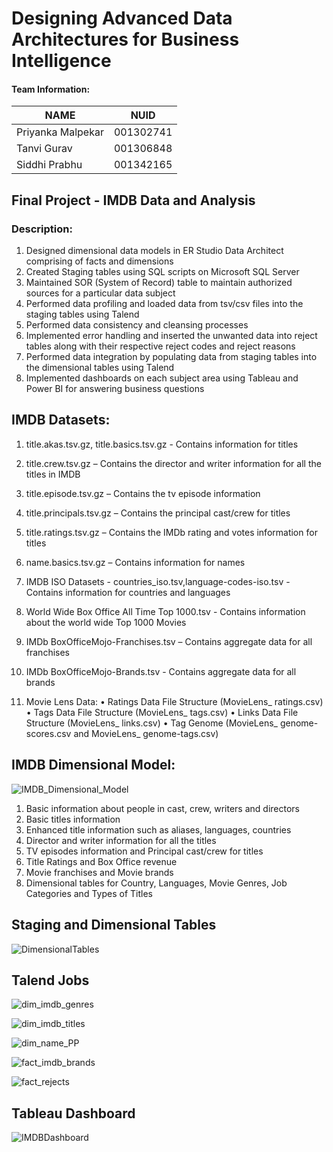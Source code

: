 # Designing Advanced Data Architectures for Business Intelligence

#### Team Information:

| NAME              |     NUID        |
|------------------ |-----------------|
| Priyanka Malpekar |   001302741     |
| Tanvi Gurav       |   001306848     |
| Siddhi Prabhu     |   001342165     |

## Final Project  - IMDB Data and Analysis

### Description:

1. Designed dimensional data models in ER Studio Data Architect comprising of facts and dimensions
2. Created Staging tables using SQL scripts on Microsoft SQL Server
3. Maintained SOR (System of Record) table to maintain authorized sources for a particular data subject
4. Performed data profiling and loaded data from tsv/csv files into the staging tables using Talend
5. Performed data consistency and cleansing processes
6. Implemented error handling and inserted the unwanted data into reject tables along with their respective reject codes and reject reasons
7. Performed data integration by populating data from staging tables into the dimensional tables using Talend
8. Implemented dashboards on each subject area using Tableau and Power BI for answering business questions

## IMDB Datasets:

1. title.akas.tsv.gz, title.basics.tsv.gz - Contains information for titles

2. title.crew.tsv.gz – Contains the director and writer information for all the titles in IMDB

3. title.episode.tsv.gz – Contains the tv episode information

4. title.principals.tsv.gz – Contains the principal cast/crew for titles

5. title.ratings.tsv.gz – Contains the IMDb rating and votes information for titles

6. name.basics.tsv.gz – Contains information for names

7. IMDB ISO Datasets - countries_iso.tsv,language-codes-iso.tsv - Contains information for countries and languages

8. World Wide Box Office All Time Top 1000.tsv - Contains information about the world wide Top 1000 Movies

9. IMDb BoxOfficeMojo-Franchises.tsv – Contains aggregate data for all franchises

10. IMDb BoxOfficeMojo-Brands.tsv - Contains aggregate data for all brands

11. Movie Lens Data:
• Ratings Data File Structure (MovieLens_ ratings.csv)
• Tags Data File Structure (MovieLens_ tags.csv)
• Links Data File Structure (MovieLens_ links.csv)
• Tag Genome (MovieLens_ genome-scores.csv and MovieLens_ genome-tags.csv)

## IMDB Dimensional Model:

![IMDB_Dimensional_Model](https://user-images.githubusercontent.com/59594174/97101083-a7a9bf80-1670-11eb-9252-f33b2f55a2bd.PNG)

1. Basic information about people in cast, crew, writers and directors
2. Basic titles information
3. Enhanced title information such as aliases, languages, countries
4. Director and writer information for all the titles
5. TV episodes information and Principal cast/crew for titles
6. Title Ratings and Box Office revenue
7. Movie franchises and Movie brands
8. Dimensional tables for Country, Languages, Movie Genres, Job Categories and Types of Titles

## Staging and Dimensional Tables


![DimensionalTables](https://user-images.githubusercontent.com/59594174/97101086-bb552600-1670-11eb-8786-3b16e6f16491.PNG)


## Talend Jobs

![dim_imdb_genres](https://user-images.githubusercontent.com/59594174/97101095-c740e800-1670-11eb-9cb2-ace62b4af8e9.PNG)


![dim_imdb_titles](https://user-images.githubusercontent.com/59594174/97101097-c9a34200-1670-11eb-857a-33a580c649b7.PNG)


![dim_name_PP](https://user-images.githubusercontent.com/59594174/97101099-cb6d0580-1670-11eb-8cfd-08b8b7780dee.PNG)


![fact_imdb_brands](https://user-images.githubusercontent.com/59594174/97101100-ce67f600-1670-11eb-8cf6-10fc62978eb1.PNG)


![fact_rejects](https://user-images.githubusercontent.com/59594174/97101102-d0ca5000-1670-11eb-9379-29848d757955.PNG)


## Tableau Dashboard

![IMDBDashboard](https://user-images.githubusercontent.com/59594174/97101106-d32caa00-1670-11eb-9a88-ebdbe644404d.png)

